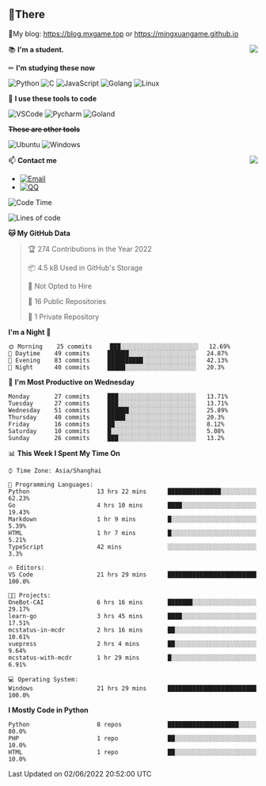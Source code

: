 
## **👏There**

📰My blog: https://blog.mxgame.top or https://mingxuangame.github.io

<img align="right" src="https://github-readme-stats.vercel.app/api/top-langs/?username=MingxuanGame"/>


📚 **I'm a student.**

✏ **I'm studying these now**

![Python](https://img.shields.io/badge/-Python-blue?style=flat-square&logo=Python&logoColor=fff)
![C](https://img.shields.io/badge/-C-585858?style=flat-square&logo=C&logoColor=fff)
![JavaScript](https://img.shields.io/badge/-JavaScript-ffca18?style=flat-square&logo=JavaScript&logoColor=fff)
![Golang](https://img.shields.io/badge/-Go-007d9c?style=flat-square&logo=Go&logoColor=fff)
![Linux](https://img.shields.io/badge/-Linux-black?style=flat-square&logo=Linux&logoColor=fff)

🔨 **I use these tools to code**

![VSCode](https://img.shields.io/badge/-VSCode-blue?style=flat-square&logo=visualstudiocode&logoColor=fff)
![Pycharm](https://img.shields.io/badge/-Pycharm-green?style=flat-square&logo=pycharm&logoColor=fff)
![Goland](https://img.shields.io/badge/-Goland-purple?style=flat-square&logo=goland&logoColor=fff)

 **~~These are other tools~~**

![Ubuntu](https://img.shields.io/badge/-Ubuntu-orange?style=flat-square&logo=Ubuntu&logoColor=fff)
![Windows](https://img.shields.io/badge/-Windows-blue?style=flat-square&logo=Windows&logoColor=fff)

<img align="right" src="https://github-readme-stats.vercel.app/api?username=MingxuanGame" />


📫 **Contact me**

* [![Email](https://img.shields.io/badge/Email-MingxuanGame@outlook.com-1?style=social&logoColor=fff)](mailto:MingxuanGame@outlook.com)
* [![QQ](https://img.shields.io/badge/QQ-1060148379-1?style=social&logoColor=fff)](tencent://AddContact/?fromId=45&fromSubId=1&subcmd=all&uin=1060148379&website=www.oicqzone.com)

<!--START_SECTION:waka-->
![Code Time](http://img.shields.io/badge/Code%20Time-21%20hrs%2029%20mins-blue)

![Lines of code](https://img.shields.io/badge/From%20Hello%20World%20I%27ve%20Written-27%20Thousand%20lines%20of%20code-blue)

**🐱 My GitHub Data** 

> 🏆 274 Contributions in the Year 2022
 > 
> 📦 4.5 kB Used in GitHub's Storage 
 > 
> 🚫 Not Opted to Hire
 > 
> 📜 16 Public Repositories 
 > 
> 🔑 1 Private Repository 
 > 
**I'm a Night 🦉** 

```text
🌞 Morning    25 commits     ███░░░░░░░░░░░░░░░░░░░░░░   12.69% 
🌆 Daytime    49 commits     ██████░░░░░░░░░░░░░░░░░░░   24.87% 
🌃 Evening    83 commits     ██████████░░░░░░░░░░░░░░░   42.13% 
🌙 Night      40 commits     █████░░░░░░░░░░░░░░░░░░░░   20.3%

```
📅 **I'm Most Productive on Wednesday** 

```text
Monday       27 commits     ███░░░░░░░░░░░░░░░░░░░░░░   13.71% 
Tuesday      27 commits     ███░░░░░░░░░░░░░░░░░░░░░░   13.71% 
Wednesday    51 commits     ██████░░░░░░░░░░░░░░░░░░░   25.89% 
Thursday     40 commits     █████░░░░░░░░░░░░░░░░░░░░   20.3% 
Friday       16 commits     ██░░░░░░░░░░░░░░░░░░░░░░░   8.12% 
Saturday     10 commits     █░░░░░░░░░░░░░░░░░░░░░░░░   5.08% 
Sunday       26 commits     ███░░░░░░░░░░░░░░░░░░░░░░   13.2%

```


📊 **This Week I Spent My Time On** 

```text
⌚︎ Time Zone: Asia/Shanghai

💬 Programming Languages: 
Python                   13 hrs 22 mins      ███████████████░░░░░░░░░░   62.23% 
Go                       4 hrs 10 mins       ████░░░░░░░░░░░░░░░░░░░░░   19.43% 
Markdown                 1 hr 9 mins         █░░░░░░░░░░░░░░░░░░░░░░░░   5.39% 
HTML                     1 hr 7 mins         █░░░░░░░░░░░░░░░░░░░░░░░░   5.21% 
TypeScript               42 mins             ░░░░░░░░░░░░░░░░░░░░░░░░░   3.3%

🔥 Editors: 
VS Code                  21 hrs 29 mins      █████████████████████████   100.0%

🐱‍💻 Projects: 
OneBot-CAI               6 hrs 16 mins       ███████░░░░░░░░░░░░░░░░░░   29.17% 
learn-go                 3 hrs 45 mins       ████░░░░░░░░░░░░░░░░░░░░░   17.51% 
mcstatus-in-mcdr         2 hrs 16 mins       ██░░░░░░░░░░░░░░░░░░░░░░░   10.61% 
vuepress                 2 hrs 4 mins        ██░░░░░░░░░░░░░░░░░░░░░░░   9.64% 
mcstatus-with-mcdr       1 hr 29 mins        █░░░░░░░░░░░░░░░░░░░░░░░░   6.91%

💻 Operating System: 
Windows                  21 hrs 29 mins      █████████████████████████   100.0%

```

**I Mostly Code in Python** 

```text
Python                   8 repos             ████████████████████░░░░░   80.0% 
PHP                      1 repo              ██░░░░░░░░░░░░░░░░░░░░░░░   10.0% 
HTML                     1 repo              ██░░░░░░░░░░░░░░░░░░░░░░░   10.0%

```



 Last Updated on 02/06/2022 20:52:00 UTC
<!--END_SECTION:waka-->
